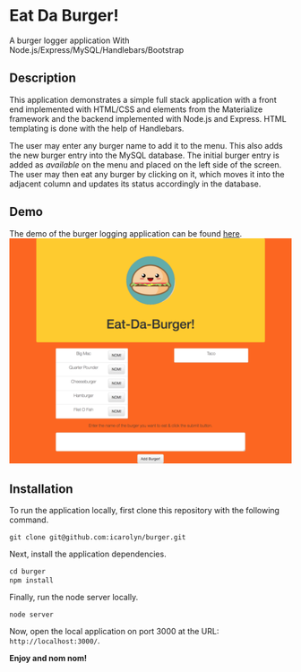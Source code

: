 # Eat Da Burger!
A burger logger application With Node.js/Express/MySQL/Handlebars/Bootstrap

## Description

This application demonstrates a simple full stack application with a front end implemented with HTML/CSS and elements from the Materialize framework and the backend implemented with Node.js and Express. HTML templating is done with the help of Handlebars.

The user may enter any burger name to add it to the menu. This also adds the new burger entry into the MySQL database. The initial burger entry is added as *available* on the menu and placed on the left side of the screen. The user may then eat any burger by clicking on it, which moves it into the adjacent column and updates its status accordingly in the database.

## Demo

The demo of the burger logging application can be found [here](https://secret-lake-55615.herokuapp.com/).
![Screencapture](screencap.png)

## Installation

To run the application locally, first clone this repository with the following command.

	git clone git@github.com:icarolyn/burger.git
	
Next, install the application dependencies.

	cd burger
	npm install
	
Finally, run the node server locally.

	node server
	
Now, open the local application on port 3000 at the URL: `http://localhost:3000/`.

**Enjoy and nom nom!**

